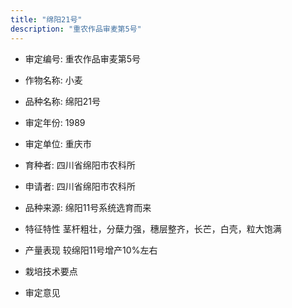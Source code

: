 ```yaml
---
title: "绵阳21号"
description: "重农作品审麦第5号"
---
```

* 审定编号:  重农作品审麦第5号

*  作物名称:  小麦

*  品种名称:  绵阳21号

*  审定年份:  1989

*  审定单位:  重庆市

* 育种者:  四川省绵阳市农科所

*  申请者:  四川省绵阳市农科所

*  品种来源:  绵阳11号系统选育而来

*  特征特性
茎杆粗壮，分蘖力强，穗层整齐，长芒，白壳，粒大饱满

*  产量表现
较绵阳11号增产10%左右

*  栽培技术要点


*  审定意见

